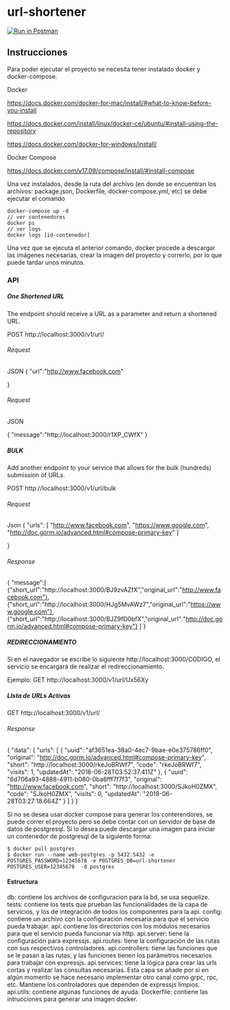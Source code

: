 # url-shortener

[![Run in Postman](https://run.pstmn.io/button.svg)](https://app.getpostman.com/run-collection/659bf0dad19672c8d3b3)

## Instrucciones 

Para poder ejecutar el proyecto se necesita tener instalado docker y docker-compose.

Docker 

https://docs.docker.com/docker-for-mac/install/#what-to-know-before-you-install

https://docs.docker.com/install/linux/docker-ce/ubuntu/#install-using-the-repository

https://docs.docker.com/docker-for-windows/install/

Docker Compose

https://docs.docker.com/v17.09/compose/install/#install-compose

Una vez instalados, desde la ruta del archivo (en donde se encuentran los archivos: package.json, Dockerfile, docker-compose.yml, etc) se debe ejecutar el comando

```
docker-compose up -d
// ver contenedores
docker ps
// ver logs
docker logs [id-contenedor]
```

Una vez que se ejecuta el anterior comando, docker procede a descargar las imágenes necesarias, crear la imagen del proyecto y correrlo, por lo que puede
tardar unos minutos.

### API

##### One Shortened URL

The endpoint should receive a URL as a parameter and return a shortened URL.

POST http://localhost:3000/v1/url/


###### Request

JSON
{
  "url":"http://www.facebook.com"
 
}

###### Request

JSON

{
    "message":"http://localhost:3000/r1XP_CWfX"
}

##### BULK

Add another endpoint to your service that allows for the bulk (hundreds) submission of URLs.

POST http://localhost:3000/v1/url/bulk

###### Request

Json
{
  "urls": [
  	"http://www.facebook.com",
  	"https://www.google.com",
    "http://doc.gorm.io/advanced.html#compose-primary-key"
  ]
  
}

###### Response

{
    "message":[
        {"short_url":"http://localhost:3000/BJ9zvAZfX","original_url":"http://www.facebook.com"},
        {"short_url":"http://localhost:3000/HJg5MvAWz7","original_url":"https://www.google.com"},
        {"short_url":"http://localhost:3000/BJZ9fD0bfX","original_url":"http://doc.gorm.io/advanced.html#compose-primary-key"}
    ]
}

##### REDIRECCIONAMIENTO

Si en el navegador se escribe lo siguiente http://localhost:3000/CODIGO, el servicio se encargará de realizar el redireccionamiento.

Ejemplo:
GET http://localhost:3000/v1/url/Ux56Xy


##### LIsta de URLs Activas

GET http://localhost:3000/v1/url/

###### Response

{
    "data": {
        "urls": [
            {
                "uuid": "af3651ea-38a0-4ec7-9bae-e0e375786ff0",
                "original": "http://doc.gorm.io/advanced.html#compose-primary-key",
                "short": "http://localhost:3000/rkeJoBRWf7",
                "code": "rkeJoBRWf7",
                "visits": 1,
                "updatedAt": "2018-06-28T03:52:37.411Z"
            },
            {
                "uuid": "6d706a93-4888-4911-b080-0ba6fff7f7f3",
                "original": "http://www.facebook.com",
                "short": "http://localhost:3000/SJkoH0ZMX",
                "code": "SJkoH0ZMX",
                "visits": 0,
                "updatedAt": "2018-06-28T03:27:18.664Z"
            }
        ]
    }
}


Si no se desea usar docker compose para generar los conterendores, se puede correr el proyecto pero se debe contar con un servidor de base de datos de postgresql.
Si lo desea puede descargar una imagen para iniciar un contenedor de postgresql de la siguiente forma:

```
$ docker pull postgres
$ docker run --name web-postgres -p 5432:5432 -e POSTGRES_PASSWORD=12345678 -e POSTGRES_DB=url-shortener POSTGRES_USER=12345678  -d postgres

```


#### Estructura

db: contiene los archivos de configuracion para la bd, se usa sequelize.
tests: contiene los tests que prueban las funcionalidades de la capa de servicios, y los de integración de todos los componentes para la api.
config: contiene un archivo con la configuración necesaria para que el servicio pueda trabajar.
api: contiene los directorios con los módulos necesarios para que el servicio pueda funcionar via http.
api.server: tiene la configuración para expressjs.
api.routes: tiene la configuración de las rutas con sus respectivos controladores.
api.controllers: tiene las funciones que se le pasan a las rutas, y las funciones tienen los parámetros necesarios para trabajar con expressjs.
api.services: tiene la lógica para crear las urls cortas y realizar las consultas necesarias. Esta capa se añade por si en algún momento se hace necesario implementar otro canal como grpc, rpc, etc. Mantiene los controladores que dependen de expressjs limpios.
api.utils: contiene algunas funciones de ayuda.
Dockerfile: contiene las intrucciones para generar una imagen docker.